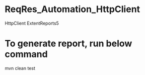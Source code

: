 # ReqRes_Automation_HttpClient

HttpClient
ExtentReports5

# To generate report, run below command
mvn clean test
